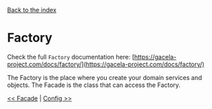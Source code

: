 [Back to the index](../docs)

# Factory

Check the full `Factory` documentation here: [https://gacela-project.com/docs/factory/](https://gacela-project.com/docs/factory/)

The Factory is the place where you create your domain services and objects.
The Facade is the class that can access the Factory.

[<< Facade](../docs/002_facade.md) | [Config >>](../docs/004_config.md)
